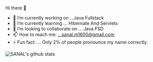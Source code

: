 Hi there 👋



- 🔭 I’m currently working on ...Java Fullstack
- 🌱 I’m currently learning ... Hibernate And Servlets
- 👯 I’m looking to collaborate on ... Java FSD
- 📫 How to reach me: ...sanal.m1600@gmail.com
- ⚡ Fun fact: ... Only 2% of people pronounce my name correctly. 

![SANAL's github stats](https://github-readme-stats.vercel.app/api?username=16-sanalmishra&theme=dark&show_icons=true)


